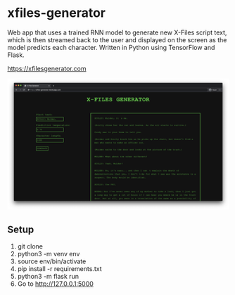 # xfiles-generator
Web app that uses a trained RNN model to generate new X-Files script text, which is then streamed back to the user and displayed on the screen as the model predicts each character. Written in Python using TensorFlow and Flask.

https://xfilesgenerator.com

![alt text](./screenshot.png)

## Setup
1. git clone
2. python3 -m venv env
3. source env/bin/activate
4. pip install -r requirements.txt
5. python3 -m flask run
6. Go to http://127.0.0.1:5000
